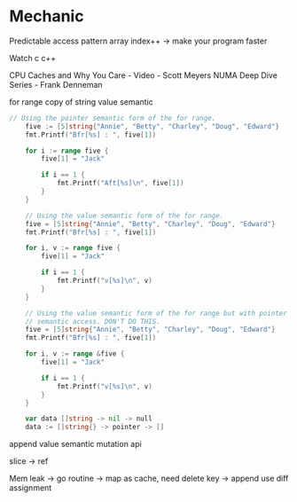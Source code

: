 # Mechanic

Predictable access pattern
array
index++ -> make your program faster

Watch c c++

CPU Caches and Why You Care - Video - Scott Meyers
NUMA Deep Dive Series - Frank Denneman

for range
    copy of string
    value semantic

```go
// Using the pointer semantic form of the for range.
	five := [5]string{"Annie", "Betty", "Charley", "Doug", "Edward"}
	fmt.Printf("Bfr[%s] : ", five[1])

	for i := range five {
		five[1] = "Jack"

		if i == 1 {
			fmt.Printf("Aft[%s]\n", five[1])
		}
	}

	// Using the value semantic form of the for range.
	five = [5]string{"Annie", "Betty", "Charley", "Doug", "Edward"}
	fmt.Printf("Bfr[%s] : ", five[1])

	for i, v := range five {
		five[1] = "Jack"

		if i == 1 {
			fmt.Printf("v[%s]\n", v)
		}
	}

	// Using the value semantic form of the for range but with pointer
	// semantic access. DON'T DO THIS.
	five = [5]string{"Annie", "Betty", "Charley", "Doug", "Edward"}
	fmt.Printf("Bfr[%s] : ", five[1])

	for i, v := range &five {
		five[1] = "Jack"

		if i == 1 {
			fmt.Printf("v[%s]\n", v)
		}
	}
```

```go
	var data []string -> nil -> null
	data := []string{} -> pointer -> []
```

append
    value semantic mutation api

slice -> ref 
    
Mem leak
    -> go routine
    -> map as cache, need delete key
    -> append use diff assignment